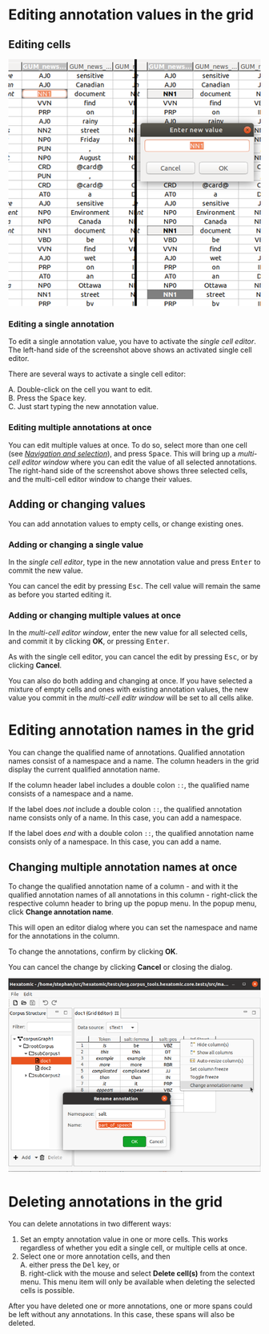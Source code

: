 # Editing annotation values in the grid

## Editing cells

![Screenshot showing an activated cell editor (left), and an active multi-cell editor window (right).](editing.png)

### Editing a single annotation

To edit a single annotation value, you have to activate the *single cell editor*.
The left-hand side of the screenshot above shows an activated single cell editor.

There are several ways to activate a single cell editor:

A. Double-click on the cell you want to edit.  
B. Press the <kbd>Space</kbd> key.  
C. Just start typing the new annotation value.

### Editing multiple annotations at once

You can edit multiple values at once.
To do so, select more than one cell (see [*Navigation and selection*](index.html#navigation-and-selection)), and press <kbd>Space</kbd>.
This will bring up a *multi-cell editor window* where you can edit the value of all selected annotations.
The right-hand side of the screenshot above shows three selected cells, and the multi-cell editor window to change their values.

## Adding or changing values

You can add annotation values to empty cells, or change existing ones.

### Adding or changing a single value

In the *single cell editor*, type in the new annotation value and press <kbd>Enter</kbd> to commit the new value.

You can cancel the edit by pressing <kbd>Esc</kbd>.
The cell value will remain the same as before you started editing it.

### Adding or changing multiple values at once

In the *multi-cell editor window*, enter the new value for all selected cells, and commit it by clicking **OK**, or pressing <kbd>Enter</kbd>.

As with the single cell editor, you can cancel the edit by pressing <kbd>Esc</kbd>, or by clicking **Cancel**.

You can also do both adding and changing at once.
If you have selected a mixture of empty cells and ones with existing annotation values, the new value you commit in the *multi-cell editr window* will be set to all cells alike.

# Editing annotation names in the grid

You can change the qualified name of annotations.
Qualified annotation names consist of a namespace and a name.
The column headers in the grid display the current qualified annotation name.

If the column header label includes a double colon `::`, the qualified name consists of a namespace and a name.

If the label does *not* include a double colon `::`, the qualified annotation name consists only of a name.
In this case, you can add a namespace.

If the label does *end* with a double colon `::`, the qualified annotation name consists only of a namespace.
In this case, you can add a name.

## Changing multiple annotation names at once

To change the qualified annotation name of a column - and with it the qualified annotation names of all annotations in this column - right-click the respective column header to bring up the popup menu.
In the popup menu, click **Change annotation name**.

This will open an editor dialog where you can set the namespace and name for the annotations in the column.

To change the annotations, confirm by clicking **OK**.

You can cancel the change by clicking **Cancel** or closing the dialog.

![Open the editor for changing qualified annotation names via the popup menu.](./change-annotation-name.png)

# Deleting annotations in the grid

You can delete annotations in two different ways:

1. Set an empty annotation value in one or more cells. This works regardless of whether you edit a single cell, or multiple cells at once.
2. Select one or more annotation cells, and then  
   A. either press the <kbd>Del</kbd> key, or  
   B. right-click with the mouse and select **Delete cell(s)** from the context menu.
   This menu item will only be available when deleting the selected cells is possible.

After you have deleted one or more annotations, one or more spans could be left without any annotations.
In this case, these spans will also be deleted.